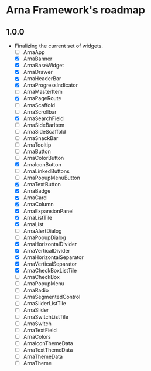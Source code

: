 # Arna Framework's roadmap

## 1.0.0

- Finalizing the current set of widgets.
  - [ ] ArnaApp
  - [x] ArnaBanner
  - [x] ArnaBaseWidget
  - [x] ArnaDrawer
  - [x] ArnaHeaderBar
  - [x] ArnaProgressIndicator
  - [ ] ArnaMasterItem
  - [x] ArnaPageRoute
  - [ ] ArnaScaffold
  - [ ] ArnaScrollbar
  - [x] ArnaSearchField
  - [ ] ArnaSideBarItem
  - [ ] ArnaSideScaffold
  - [ ] ArnaSnackBar
  - [ ] ArnaTooltip
  - [ ] ArnaButton
  - [ ] ArnaColorButton
  - [x] ArnaIconButton
  - [ ] ArnaLinkedButtons
  - [ ] ArnaPopupMenuButton
  - [x] ArnaTextButton
  - [x] ArnaBadge
  - [x] ArnaCard
  - [x] ArnaColumn
  - [x] ArnaExpansionPanel
  - [x] ArnaListTile
  - [x] ArnaList
  - [ ] ArnaAlertDialog
  - [ ] ArnaPopupDialog
  - [x] ArnaHorizontalDivider
  - [x] ArnaVerticalDivider
  - [x] ArnaHorizontalSeparator
  - [x] ArnaVerticalSeparator
  - [x] ArnaCheckBoxListTile
  - [ ] ArnaCheckBox
  - [ ] ArnaPopupMenu
  - [ ] ArnaRadio
  - [ ] ArnaSegmentedControl
  - [ ] ArnaSliderListTile
  - [ ] ArnaSlider
  - [ ] ArnaSwitchListTile
  - [ ] ArnaSwitch
  - [ ] ArnaTextField
  - [ ] ArnaColors
  - [ ] ArnaIconThemeData
  - [ ] ArnaTextThemeData
  - [ ] ArnaThemeData
  - [ ] ArnaTheme
